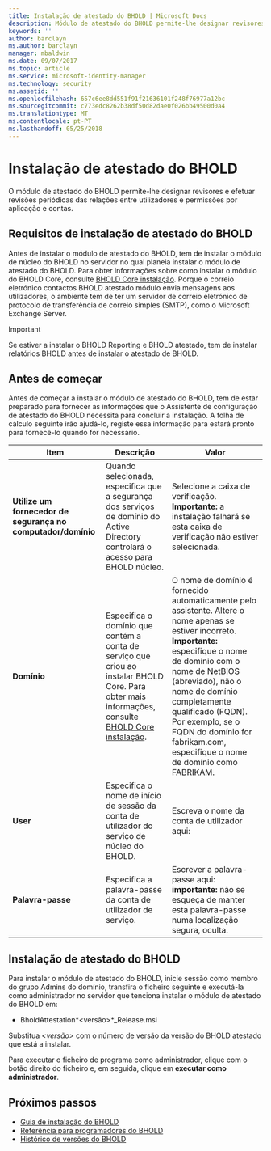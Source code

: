 ```yaml
---
title: Instalação de atestado do BHOLD | Microsoft Docs
description: Módulo de atestado do BHOLD permite-lhe designar revisores e efetuar as revisões
keywords: ''
author: barclayn
ms.author: barclayn
manager: mbaldwin
ms.date: 09/07/2017
ms.topic: article
ms.service: microsoft-identity-manager
ms.technology: security
ms.assetid: ''
ms.openlocfilehash: 657c6ee8dd551f91f21636101f248f76977a12bc
ms.sourcegitcommit: c773edc8262b38df50d82dae0f026bb49500d0a4
ms.translationtype: MT
ms.contentlocale: pt-PT
ms.lasthandoff: 05/25/2018
---
```

# <a name="bhold-attestation-installation"></a>Instalação de atestado do BHOLD

O módulo de atestado do BHOLD permite-lhe designar revisores e efetuar revisões periódicas das relações entre utilizadores e permissões por aplicação e contas.

## <a name="bhold-attestation-installation-requirements"></a>Requisitos de instalação de atestado do BHOLD

Antes de instalar o módulo de atestado do BHOLD, tem de instalar o módulo de núcleo do BHOLD no servidor no qual planeia instalar o módulo de atestado do BHOLD. Para obter informações sobre como instalar o módulo do BHOLD Core, consulte [BHOLD Core instalação](https://technet.microsoft.com/library/jj134095(v=ws.10).aspx). Porque o correio eletrónico contactos BHOLD atestado módulo envia mensagens aos utilizadores, o ambiente tem de ter um servidor de correio eletrónico de protocolo de transferência de correio simples (SMTP), como o Microsoft Exchange Server.

>[!IMPORTANT]
Se estiver a instalar o BHOLD Reporting e BHOLD atestado, tem de instalar relatórios BHOLD antes de instalar o atestado de BHOLD.

## <a name="before-you-begin"></a>Antes de começar

Antes de começar a instalar o módulo de atestado do BHOLD, tem de estar preparado para fornecer as informações que o Assistente de configuração de atestado do BHOLD necessita para concluir a instalação. A folha de cálculo seguinte irão ajudá-lo, registe essa informação para estará pronto para fornecê-lo quando for necessário.

| **Item**                                    | **Descrição**                                                                                                                                                                                                           | **Valor**                                                                                                                                                                                                                                                                                                            |
|---------------------------------------------|---------------------------------------------------------------------------------------------------------------------------------------------------------------------------------------------------------------------------|----------------------------------------------------------------------------------------------------------------------------------------------------------------------------------------------------------------------------------------------------------------------------------------------------------------------|
| **Utilize um fornecedor de segurança no computador/domínio** | Quando selecionada, especifica que a segurança dos serviços de domínio do Active Directory controlará o acesso para BHOLD núcleo.                                                                                                                | Selecione a caixa de verificação. **Importante:** a instalação falhará se esta caixa de verificação não estiver selecionada.                                                                                                                                                                                                                   |
| **Domínio**                                  | Especifica o domínio que contém a conta de serviço que criou ao instalar BHOLD Core. Para obter mais informações, consulte [BHOLD Core instalação](https://technet.microsoft.com/library/jj134095(v=ws.10).aspx). | O nome de domínio é fornecido automaticamente pelo assistente. Altere o nome apenas se estiver incorreto. **Importante:** especifique o nome de domínio com o nome de NetBIOS (abreviado), não o nome de domínio completamente qualificado (FQDN). Por exemplo, se o FQDN do domínio for fabrikam.com, especifique o nome de domínio como FABRIKAM. |
| **User**                                    | Especifica o nome de início de sessão da conta de utilizador do serviço de núcleo do BHOLD.                                                                                                                                                          | Escreva o nome da conta de utilizador aqui:                                                                                                                                                                                                                                                                                    |
| **Palavra-passe**                                | Especifica a palavra-passe da conta de utilizador de serviço.                                                                                                                                                                       | Escrever a palavra-passe aqui: **importante:** não se esqueça de manter esta palavra-passe numa localização segura, oculta.                                                                                                                                                                                                                  |

## <a name="bhold-attestation-installation"></a>Instalação de atestado do BHOLD

Para instalar o módulo de atestado do BHOLD, inicie sessão como membro do grupo Admins do domínio, transfira o ficheiro seguinte e executá-la como administrador no servidor que tenciona instalar o módulo de atestado do BHOLD em:

- BholdAttestation*\<versão\>*\_Release.msi

Substitua *\<versão\>* com o número de versão da versão do BHOLD atestado que está a instalar.

Para executar o ficheiro de programa como administrador, clique com o botão direito do ficheiro e, em seguida, clique em **executar como administrador**.

## <a name="next-steps"></a>Próximos passos

- [Guia de instalação do BHOLD](bhold-installation-guide.md)
- [Referência para programadores do BHOLD](../reference/mim2016-bhold-developer-reference.md)
- [Histórico de versões do BHOLD](../reference/version-bhold-history.md)